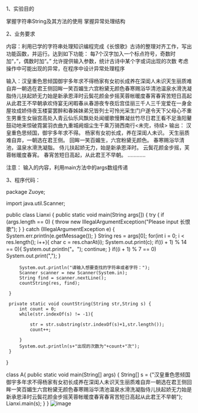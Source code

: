1、实验目的

掌握字符串String及其方法的使用
掌握异常处理结构

2、业务要求

内容：利用已学的字符串处理知识编程完成《长恨歌》古诗的整理对齐工作，写出功能函数，并运行。达到如下功能：
每7个汉字加入一个标点符号，奇数时加“，”，偶数时加“。”
允许提供输入参数，统计古诗中某个字或词出现的次数
考虑操作中可能出现的异常，在程序中设计异常处理程序

输入：汉皇重色思倾国御宇多年求不得杨家有女初长成养在深闺人未识天生丽质难自弃一朝选在君王侧回眸一笑百媚生六宫粉黛无颜色春寒赐浴华清池温泉水滑洗凝脂侍儿扶起娇无力始是新承恩泽时云鬓花颜金步摇芙蓉帐暖度春宵春宵苦短日高起从此君王不早朝承欢侍宴无闲暇春从春游夜专夜后宫佳丽三千人三千宠爱在一身金屋妆成娇侍夜玉楼宴罢醉和春姊妹弟兄皆列士可怜光采生门户遂令天下父母心不重生男重生女骊宫高处入青云仙乐风飘处处闻缓歌慢舞凝丝竹尽日君王看不足渔阳鼙鼓动地来惊破霓裳羽衣曲九重城阙烟尘生千乘万骑西南行<未完，待续>
输出：
汉皇重色思倾国，御宇多年求不得。
杨家有女初长成，养在深闺人未识。
天生丽质难自弃，一朝选在君王侧。
回眸一笑百媚生，六宫粉黛无颜色。
春寒赐浴华清池，温泉水滑洗凝脂。
侍儿扶起娇无力，始是新承恩泽时。
云鬓花颜金步摇，芙蓉帐暖度春宵。
春宵苦短日高起，从此君王不早朝。
…………

注意： 输入的内容，利用main方法中的args数组传递


3、程序代码：


package Zuoye;

 import java.util.Scanner;

 public class Lianxi {
     public static void main(String args[]) {
         try {
             if (args.length == 0) {
                 throw new IllegalArgumentException("Please input 长恨歌");
             }
         } catch (IllegalArgumentException e) {
             System.err.println(e.getMessage());
         }
         String res = args[0];
         for(int i = 0; i < res.length(); i++){
             char c = res.charAt(i);
             System.out.print(c);
             if((i + 1) % 14 == 0){
                 System.out.println("。");
                 continue;
             }
             if((i + 1) % 7 == 0)
                 System.out.print(",");
         }

         System.out.println("请输入想要查找的字符串或者字符：");
         Scanner scanner = new Scanner(System.in);
         String find = scanner.nextLine();
         countString(res, find);

     }

     private static void countString(String str,String s) {
         int count = 0;
         while(str.indexOf(s) != -1){

             str = str.substring(str.indexOf(s)+1,str.length());
             count++;

         }
         System.out.println(s+"出现的次数为"+count+"次");
     }
 }


 class A{
     public static void main(String[] args) {
         String[] s = {"汉皇重色思倾国御宇多年求不得杨家有女初长成养在深闺人未识天生丽质难自弃一朝选在君王侧回眸一笑百媚生六宫粉黛无颜色春寒赐浴华清池温泉水滑洗凝脂侍儿扶起娇无力始是新承恩泽时云鬓花颜金步摇芙蓉帐暖度春宵春宵苦短日高起从此君王不早朝"};
         Lianxi.main(s);
     }
 }
![image](https://github.com/ThingKingcc/Joker/blob/master/123.png)
